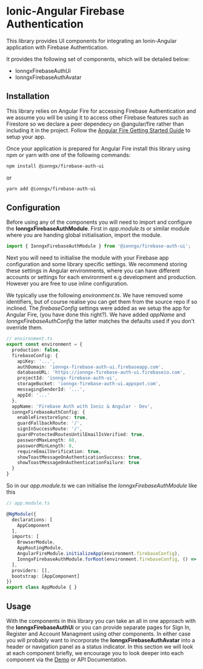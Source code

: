 # Ionic-Angular Firebase Authentication

This library provides UI components for integrating an Ionin-Angular application with Firebase Authentication.

It provides the following set of components, which will be detailed below:

* IonngxFirebaseAuthUi
* IonngxFirebaseAuthAvatar

## Installation
This library relies on Angular Fire for accessing Firebase Authentication and we assume you will be using it to access other Firebase features such as Firestore so we declare a peer dependecy on @angular/fire rather than including it in the project. Follow the [Angular Fire Getting Started Guide](https://github.com/angular/angularfire/blob/master/docs/install-and-setup.md) to setup your app.

Once your application is prepared for Angular Fire install this library using npm or yarn with one of the following commands:

```bash
npm install @ionngx/firebase-auth-ui
```
or

```bash
yarn add @ionngx/firebase-auth-ui
```

## Configuration
Before using any of the components you will need to import and configure the **IonngxFirebaseAuthModule**.  First in *app.module.ts* or similar module where you are handing global initialisation, import the module.

```ts
import { IonngxFirebaseAuthModule } from '@ionngx/firebase-auth-ui';
```

Next you will need to initialise the module with your Firebase app configuration and some library specific settings.  We recommend storing these settings in Angular environments, where you can have different accounts or settings for each environment e.g development and production.  However you are free to use inline configuration.

We typically use the following *environment.ts*.  We have removed some identifiers, but of course realise you can get them from the source repo if so inclined. The *firebaseConfig* settings were added as we setup the app for Angular Fire, (you have done this right?).  We have added *appName* and *IonngxFirebaseAuthConfig* the latter matches the defaults used if you don't override them.

```ts
// environment.ts
export const environment = {
  production: false,
  firebaseConfig: {
    apiKey: '...',
    authDomain: 'ionngx-firebase-auth-ui.firebaseapp.com',
    databaseURL: 'https://ionngx-firebase-auth-ui.firebaseio.com',
    projectId: 'ionngx-firebase-auth-ui',
    storageBucket: 'ionngx-firebase-auth-ui.appspot.com',
    messagingSenderId: '...',
    appId: '...'
  },
  appName: 'Firebase Auth with Ionic & Angular - Dev',
  ionngxFirebaseAuthConfig: {
    enableFirestoreSync: true,
    guardFallbackRoute: '/',
    signInSuccessRoute: '/',
    guardProtectedRoutesUntilEmailIsVerified: true,
    passwordMaxLength: 60,
    passwordMinLength: 8,
    requireEmailVerification: true,
    showToastMessageOnAuthenticationSuccess: true,
    showToastMessageOnAuthenticationFailure: true
  }
}
```

So in our *app.module.ts* we can initialise the *IonngxFirebaseAuthModule* like this

```ts
// app.module.ts

@NgModule({
  declarations: [
    AppComponent
  ],
  imports: [
    BrowserModule,
    AppRoutingModule,
    AngularFireModule.initializeApp(environment.firebaseConfig),
    IonngxFirebaseAuthModule.forRoot(environment.firebaseConfig, () => environment.appName, environment.IonngxFirebaseAuthConfig)
  ],
  providers: [],
  bootstrap: [AppComponent]
})
export class AppModule { }

```


## Usage
With the components in this library you can take an all in one approach with the **IonngxFirebaseAuthUi** or you can provide separate pages for Sign In, Register and Account Managment using other components. In either case you will probably want to incorporate the **IonngxFirebaseAuthAvatar** into a header or navigation panel as a status indicator.  In this section we will look at each component briefly, we encourage you to look deeper into each component via the [Demo](https://ionngx-firebase-auth-ui.firebaseio.com) or API Documentation.



